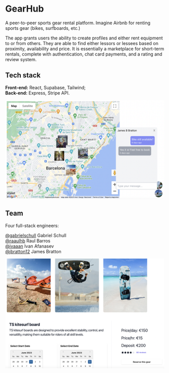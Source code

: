 # GearHub

A peer-to-peer sports gear rental platform. Imagine Airbnb for renting sports gear (bikes, surfboards, etc.)

The app grants users the ability to create profiles and either rent equipment to or from others. They are able to find either lessors or lessees based on proximity, availability and price. It is essentially a marketplace for short-term rentals, complete with authentication, chat card payments, and a rating and review system.

## Tech stack

**Front-end:** React, Supabase, Tailwind;  
**Back-end:** Express, Stripe API.

![](GearHub-Screenshot-MapChat.png)

## Team

Four full-stack engineers:

[@gabrielschull](https://www.github.com/abrielschull) Gabriel Schull  
[@raaulhb](https://www.github.com/raaulhb) Raul Barros  
[@ivaaan](https://www.github.com/ivaaan) Ivan Afanasev  
[@jbratton12](https://www.github.com/jbratton12) James Bratton

![](GearHub-Screenshot-Details.png)
